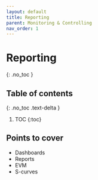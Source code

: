 ```yaml
---
layout: default
title: Reporting
parent: Monitoring & Controlling
nav_order: 1
---
```


# Reporting
{: .no_toc }

## Table of contents
{: .no_toc .text-delta }

1. TOC
{:toc}

## Points to cover
- Dashboards
- Reports
- EVM
- S-curves
